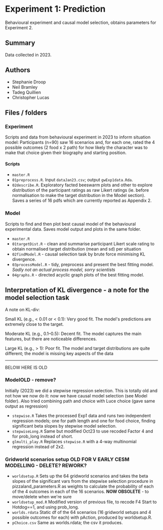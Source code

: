 # Experiment 1: Prediction

Behavioural experiment and causal model selection, obtains parameters for Experiment 2.

## Summary

Data collected in 2023.

## Authors

- Stephanie Droop
- Neil Bramley
- Tadeg Quillien
- Christopher Lucas

## Files / folders

### Experiment

Scripts and data from behavioural experiment in 2023 to inform situation model: Participants (n=90) saw 16 scenarios and, for each one, rated the 4 possible outcomes (2 food x 2 path) for how likely the character was to make that choice given their biography and starting position.

#### Scripts

- `master.R`
- `01preprocess.R`. Input `dataJan23.csv`; output `gwExp1data.Rda`.
- `02describe.R`. Exploratory facted beeswarm plots and other to explore distribution of the participant ratings as raw Likert ratings (ie. before normalisation to make the target distribution in the Model section). Saves a series of 16 pdfs which are currently reported as Appendix 2.

### Model

Scripts to find and then plot best causal model of the behavioural experimental data. Saves model output and plots in the same folder.

- `master.R`
- `01targetDist.R` - clean and summarise participant Likert scale rating to obtain normalised target distribution (mean and sd) per situation
- `02findModel.R` - causal selection task by brute force minimising KL divergence.
- `03processModel.R` - tidy, preprocess and present the best fitting model. _Sadly not an actual process model, sorry scientists_
- `04graphs.R` - directed acyclic graph plots of the best fitting model.

## Interpretation of KL divergence - a note for the model selection task

A note on KL-div:

Small KL (e.g., < 0.01 or < 0.1): Very good fit. The model's predictions are extremely close to the target.

Moderate KL (e.g., 0.1–0.5): Decent fit. The model captures the main features, but there are noticeable differences.

Large KL (e.g., > 1): Poor fit. The model and target distributions are quite different; the model is missing key aspects of the data

---

BELOW HERE IS OLD

### ModelOLD - remove?

Initially (2023) we did a stepwise regression selection. This is totally old and not how we now do it: now we have causal model selection (see Model folder). Also tried combining path and choice with Luce choice (gave same output as regression)

- `stepwise.R` Takes the processed Exp1 data and runs two independent regression models; one for path length and one for food choice, finding significant beta slopes by stepwise model selection.
- `stepwiseLong.R` Same but modified Oct23 to use recoded Factor 4 and for prob_long instead of short.
- `glmulti_play.R` Replaces `stepwise.R` with a 4-way multinomial regression instead of 2x2.

### Gridworld scenarios setup OLD FOR V EARLY CESM MODELLING - DELETE? REWORK?

- `worldsetup.R` Sets up the 64 gridworld scenarios and takes the beta slopes of the significant vars from the stepwise selection procedure in pizzaland_parameters.R as weights to calculate the probability of each of the 4 outcomes in each of the 16 scenarios. **NOW OBSOLETE** - to move/delete when we're sure
- `worldsetup_mod.R` Modified version of previous file, to recode F4 Start to Hotdog==1, and using prob_long.
- `worlds.rdata` Static df of the 64 scenarios (16 gridworld setups and 4 possible outcomes for each) with pAction, produced by worldsetup.R.
- `pChoice.csv` Same as worlds.rdata; the csv it produces.
